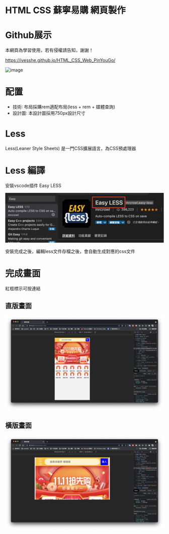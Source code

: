 # HTML CSS 蘇寧易購 網頁製作

# Github展示

本網頁為學習使用，若有侵權請告知，謝謝！

https://ivesshe.github.io/HTML_CSS_Web_PinYouGo/

![image](./images/image2021-03-2418.07.11.png)

# 配置

- 技術∶ 布局採購rem適配布局(less + rem + 媒體查詢)
- 設計圖∶ 本設計圖採用750px設計尺寸

# Less

Less(Leaner Style Sheets) 是一門CSS擴展語言，為CSS預處理器

# Less 編譯

安裝vscode插件 Easy LESS

![image](./images/image2021-03-2511.24.39.png)

安裝完成之後，編輯less文件存檔之後，會自動生成對應的css文件



# 完成畫面

紅框標示可按連結

## 直版畫面

![image](./images/image2021-03-2514.52.15.png)

## 橫版畫面

![image](./images/image2021-03-2514.52.08.png)


    
    
    